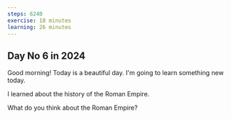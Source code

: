 ```yaml
---
steps: 6240
exercise: 18 minutes
learning: 26 minutes
---
```

## Day No 6 in 2024
Good morning! Today is a beautiful day.
I'm going to learn something new today.

I learned about the history of the Roman Empire.

What do you think about the Roman Empire?
